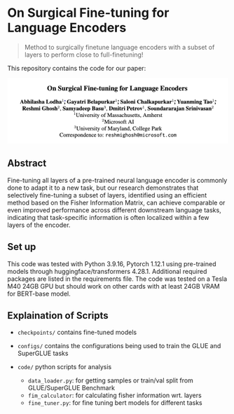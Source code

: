 # On Surgical Fine-tuning for Language Encoders

> Method to surgically finetune language encoders with a subset of layers to perform close to full-finetuning!

This repository contains the code for our paper: 

![Paper Title](title.png)

## Abstract 
Fine-tuning all layers of a pre-trained neural language encoder is commonly done to adapt it to a new task, but our research demonstrates that selectively fine-tuning a subset of layers, identified using an efficient method based on the Fisher Information Matrix, can achieve comparable or even improved performance across different downstream language tasks, indicating that task-specific information is often localized within a few layers of the encoder.

## Set up
This code was tested with Python 3.9.16, Pytorch 1.12.1 using pre-trained models through huggingface/transformers 4.28.1. Additional required packages are listed in the requirements file. The code was tested on a Tesla M40 24GB GPU but should work on other cards with at least 24GB VRAM for BERT-base model.

## Explaination of Scripts 
- `checkpoints/` contains fine-tuned models

- `configs/` contains the configurations being used to train the GLUE and SuperGLUE tasks

- `code/` python scripts for analysis 
  - `data_loader.py`: for getting samples or train/val split from GLUE/SuperGLUE Benchmark 
  - `fim_calculator`: for calculating fisher information wrt. layers
  - `fine_tuner.py`: for fine tuning bert models for different tasks